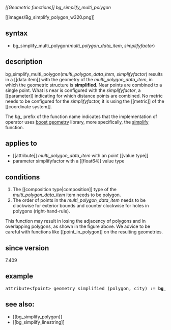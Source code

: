*[[Geometric functions]] bg_simplify_multi_polygon*

[[images/Bg_simplify_polygon_w320.png]]

## syntax
- bg_simplify_multi_polygon(*multi_polygon_data_item*, *simplifyfactor*)

## description

bg_simplify_multi_polygon(*multi_polygon_data_item, simplifyfactor*) results in a [[data item]] with the geometry of the *multi_polygon_data_item*, in which the geometric structure is <B>simplified</B>. Near points are combined to a single point. What is near is configured with the *simplifyfactor*, a [[parameter]] indicating for which distance points are combined. No metric needs to be configured for the *simplifyfactor,* it is using the [[metric]] of the [[coordinate system]].

The *bg_* prefix of the function name indicates that the implementation of operator uses [boost geometry](https://www.boost.org/doc/libs/1_80_0/libs/geometry/doc/html/index.html) library, more specifically, the
[simplify](https://www.boost.org/doc/libs/1_80_0/libs/geometry/doc/html/geometry/reference/algorithms/simplify/simplify_3.html) function.

## applies to

- [[attribute]] *multi_polygon_data_item* with an point [[value type]] 
- parameter simplifyfactor with a [[float64]] value type

## conditions

1. The [[composition type|composition]] type of the *multi_polygon_data_item* item needs to be polygon.
2. The order of points in the *multi_polygon_data_item* needs to be clockwise for exterior bounds and counter clockwise for holes in polygons (right-hand-rule).

This function may result in losing the adjacency of polygons and in overlapping polygons, as shown in the figure above. We advice to be careful with functions like [[point_in_polygon]] on the resulting geometries.

## since version

7.409

## example
<pre>
attribute&lt;fpoint&gt; geometry_simplified (polygon, city) := <B>bg_simplify_multi_polygon(</B>city/geometry, 10.0<B>)</B>;
</pre>

## see also:
- [[bg_simplify_polygon]]
- [[bg_simplify_linestring]]
